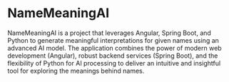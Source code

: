 # NameMeaningAI
 NameMeaningAI is a project that leverages Angular, Spring Boot, and Python to generate meaningful interpretations for given names using an advanced AI model. The application combines the power of modern web development (Angular), robust backend services (Spring Boot), and the flexibility of Python for AI processing to deliver an intuitive and insightful tool for exploring the meanings behind names.
